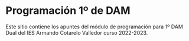 # Programación 1º de DAM

Este sitio contiene los apuntes del módulo de programación para 1º DAM Dual del IES Armando Cotarelo Valledor curso 2022-2023.
